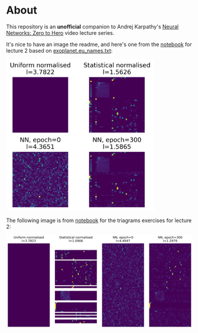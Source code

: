 # About

This repository is an **unofficial** companion to Andrej Karpathy's 
[Neural Networks: Zero to Hero](https://www.youtube.com/playlist?list=PLAqhIrjkxbuWI23v9cThsA9GvCAUhRvKZ) video lecture series. 


It's nice to have an image the readme, and here's one from the [notebook](notebooks/2z.%20Lang%201%20-%20Bigrams%20%20-%20TM.ipynb) for lecture 2 based on [exoplanet.eu_names.txt](notebooks/data/exoplanet.eu_names.txt):

<img src="notebooks/data/2_bigram.png" alt="Lecture 2, losses for different models" width="400"/>

The following image is from [notebook](/notebooks/2z.%20Lang%201%20-%20Bigrams%20%20-%20E01%20trigrams.ipynb) for the triagrams exercises for lecture 2:

<img src="notebooks/data/2_trigram_cropped.png" alt="Lecture 2, trigrams, losses for different models" />